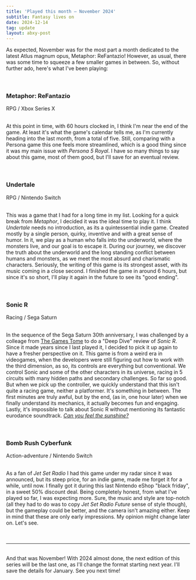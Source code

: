 ```yaml
---
title: 'Played this month – November 2024'
subtitle: Fantasy lives on
date: 2024-12-14
tag: update
layout: abxy-post
---
```


As expected, November was for the most part a month dedicated to the latest Atlus magnum opus, Metaphor: ReFantazio! However, as usual, there was some time to squeeze a few smaller games in between. So, without further ado, here's what I've been playing:
<br><br><br>

<h3 class="u-mt-0 u-mb-1">Metaphor: ReFantazio</h3>
RPG / Xbox Series X
<br><br>

At this point in time, with 60 hours clocked in, I think I'm near the end of the game. At least it's what the game's calendar tells me, as I'm currently heading into the last month, from a total of five. Still, comparing with a Persona game this one feels more streamlined, which is a good thing since it was my main issue with _Persona 5 Royal_. I have so many things to say about this game, most of them good, but I'll save for an eventual review.
<br><br><br>

<h3 class="u-mt-0 u-mb-1">Undertale</h3>
RPG / Nintendo Switch
<br><br>

This was a game that I had for a long time in my list. Looking for a quick break from _Metaphor_, I decided it was the ideal time to play it. I think _Undertale_ needs no introduction, as its a quintessential indie game. Created mostly by a single person, quirky, inventive and with a great sense of humor. In it, we play as a human who falls into the underworld, where the monsters live, and our goal is to escape it. During our journey, we discover the truth about the underworld and the long standing conflict between humans and monsters, as we meet the most absurd and charismatic characters. Seriously, the writing of this game is its strongest asset, with its music coming in a close second. I finished the game in around 6 hours, but since it's so short, I'll play it again in the future to see its "good ending".
<br><br><br>

<h3 class="u-mt-0 u-mb-1">Sonic R</h3>
Racing / Sega Saturn
<br><br>

In the sequence of the Sega Saturn 30th anniversary, I was challenged by a colleage from [The Games Tome](https://www.youtube.com/@TheGamesTome) to do a "Deep Dive" review of _Sonic R_. Since it made years since I last played it, I decided to pick it up again to have a fresher perspective on it. This game is from a weird era in videogames, when the developers were still figuring out how to work with the third dimension, as so, its controls are everything but conventional. We control Sonic and some of the other characters in its universe, racing in 5 circuits with many hidden paths and secondary challenges. So far so good. But when we pick up the controller, we quickly understand that this isn't quite a racing game, neither a platformer. It's something in between. The first minutes are truly awful, but by the end, (as in, one hour later) when we finally understand its mechanics, it actually becomes fun and engaging. Lastly, it's impossible to talk about Sonic R without mentioning its fantastic eurodance soundtrack. [_Can you feel the sunshine?_](https://www.youtube.com/watch?v=XWoekUxnZ7w)
<br><br><br>

<h3 class="u-mt-0 u-mb-1">Bomb Rush Cyberfunk</h3>
Action-adventure / Nintendo Switch
<br><br>

As a fan of _Jet Set Radio_ I had this game under my radar since it was announced, but its steep price, for an indie game, made me forget it for a while, until now. I finally got it during this last Nintendo eShop "black friday", in a sweet 50% discount deal. Being completely honest, from what I've played so far, I was expecting more. Sure, the music and style are top-notch (all they had to do was to copy _Jet Set Radio Future_ sense of style though), but the gameplay could be better, and the camera isn't amazing either. Keep in mind that these are only early impressions. My opinion might change later on. Let's see.
<br><br><br>

***

<br>
And that was November! With 2024 almost done, the next edition of this series will be the last one, as I'll change the format starting next year. I'll save the details for January. See you next time!
<br><br>
